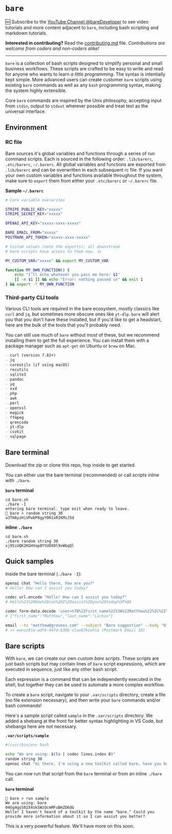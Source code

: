 # `bare`

🆕 Subscribe to the [YouTube Channel @bareDeveloper](https://youtube.com/@bareDeveloper) to see video tutorials and more content adjacent to `bare`, including bash scripting and markdown tutorials.

**Interested in contributing?** Read the [contributing.md](blob/root/contributing.md) file. *Contributions are welcome from coders and non-coders alike!*

- - -

`bare` is a collection of bash scripts designed to simplify personal and small business workflows. These scripts are crafted to be easy to write and read for anyone who wants to learn *a little programming*. The syntax is intentially kept simple. More advanced users can create customer `bare` scripts using existing `bare` commands as well as any `bash` programming syntax, making the system highly extensible.

Core `bare` commands are inspired by the Unix philosophy, accepting input from `stdin`, output to `stdout` wherever possible and treat text as the universal interface.

## Environment

### RC file
Bare sources it's global variables and functions through a series of run command scripts. Each is sourced in the following order: `.lib/barerc`, `.etc/barerc`, `~/.barerc`. All global variables and functions are exported from `.lib/barerc` and can be overwritten in each subsequent rc file. If you want your own custom variables and functions available throughout the system, make sure to *`export`* them from either your `.etc/barerc` or `~/.barerc` file.

**Sample `~/.barerc`**
```bash
# Core variable overwrites

STRIPE_PUBLIC_KEY="xxxxx"
STRIPE_SECRET_KEY="xxxxx"

OPENAI_API_KEY="xxxxx-xxxx-xxxxx"

BARE_EMAIL_FROM="xxxxx"
POSTMARK_API_TOKEN="xxxxx-xxxx-xxxxx"

# Custom values (note the exports); all downstream
# bare scripts have access to them now. 👍

MY_CUSTOM_VAR="xxxxx" && export MY_CUSTOM_VAR

function MY_OWN_FUNCTION() {
	echo "I'll echo whatever you pass me here: $1"
	[[ -n $1 ]] && echo "Error: nothing passed in" && exit 1
} && export -f MY_OWN_FUNCTION
```

### Third-party CLI tools

Various CLI tools are required in the bare ecosystem, mostly classics like `curl` and `jq`, but sometimes more obscure ones like `yt-dlp`. `bare` will alert you that you don't have these installed, but if you'd like to get a headstart, here are the bulk of the tools that you'll probably need.

You can still use much of `bare` without most of these, but we recommend installing them to get the full experience. You can install them with a package manager such as `apt-get` on Ubuntu or `brew` on Mac.

```md
- curl (version 7.82+)
- jq
- coreutils (if using macOS)
- recutils
- sqlite3
- pandoc
- yq
- xxd
- php
- awk
- perl
- openssl
- magick
- ffmpeg
- qrencode
- yt-dlp
- csvkit
- sqlpage
```

## Bare terminal

Download the zip or clone this repo, hop inside to get started.

You can either use the bare terminal (recommended) or call scripts inline with `./bare`.

**`bare` terminal**
```console
cd bare.sh
./bare -I
entering bare terminal. type exit when ready to leave.
🐻 bare > random string 30
a3THAyzHiVPwbP8gyY0R1xRIKMsJ5d
```

**inline `./bare`**
```console
cd bare.sh
./bare random string 30
xj95iUQK2KGHVap8YSUOX0l9xWbqQl
```

## Quick samples

Inside the bare terminal (`./bare -I`):

```bash
openai chat "Hello there, how are you?"
# Hello! How can I assist you today?

codec url.encode "Hello! How can I assist you today?"
# Hello%21%20How%20can%20I%20assist%20you%20today%3F%0A

codec form-data.decode 'user=%7B%22first_name%22%3A%22Matthew%22%2C%22last_name%22%3A%22Larkin%22%7D'
# {"first_name":"Matthew","last_name":"Larkin"}

email --to "matthew@groveos.com" --subject "Bare suggestion" --body "Hi there, I have an idea for bare!"
# >> wwnzz9lw-adf6-447d-b30b-slax67kzuhlo (Postmark Email ID)
```

## Bare scripts

With `bare`, we can create our own custom *bare scripts*. These scripts are just bash scripts but may contain lines of `bare` script expressions, which are executed in sequence, just like any other bash script.

Each expression is a command that can be independently executed in the shell, but together they can be used to automate a more complex workflow.

To create a `bare` script, navigate to your `.var/scripts` directory, create a file (no file extension necessary), and then write your `bare` commands and/or bash commands!

Here's a sample script called `sample` in the `.var/scripts` directory. We added a shebang at the front for better syntax highlighting in VS Code, but shebangs here are not necessary.

**`.var/scripts/sample`**
```bash
#!/usr/bin/env bash

echo "We are using: $(ls | codec lines.index 0)"
random string 30
openai chat "Hi there, I'm using a new toolkit called bare, have you heard of it?"
```

You can now run that script from the `bare` terminal or from an inline `./bare` call.

**`bare` terminal**

```console
🐻 bare > run sample
We are using: bare
04Gg4gyS02X4skSWzQcmMFuBmZD6dG
Hello! I haven't heard of a toolkit by the name "bare." Could you provide more information about it so I can assist you better?
```

This is a very powerful feature. We'll have more on this soon.
